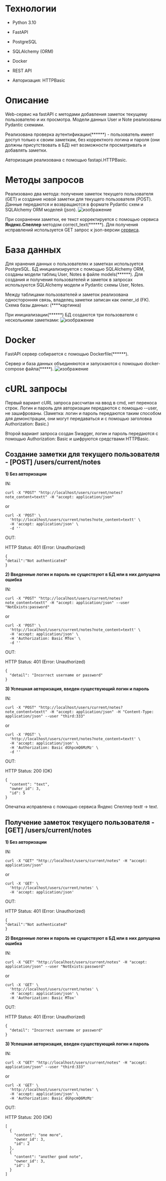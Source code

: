# Технологии
- Python 3.10
- FastAPI
- PostgreSQL
- SQLAlchemy (ORM)
- Docker
  
- REST API
- Авторизация: HTTPBasic

# Описание
Web-сервис на fastAPI с методами добавления заметок текущему пользователю и их просмотра. Модели данных User и Note реализованы Pydantic схемами.

Реализована проверка аутентификации(******) - пользователь имеет доступ только к своим заметкам, без корректного логина и пароля (они должны присутствовать в БД) нет возможности просматривать и добавлять заметки.

Авторизация реализована с помощью fastapi.HTTPBasic.

# Методы запросов
Реализовано два метода: получение заметок текущего пользователя (GET) и создание новой заметки для текущего пользователя (POST). Данные передаются и возвращаются в формате Pydantic схем и SQLAlchemy ORM моделей (json).
![изображение](https://github.com/user-attachments/assets/af2dc2ab-8491-4734-82e1-b11189860c9e)

При сохранении заметки, ее текст корректируется с помощью сервиса **Яндекс.Спеллер** методом correct_text(******). Для получения исправлений используется GET запрос к json-версии [сервиса](https://speller.yandex.net/services/spellservice.json/checkText).

# База данных
Для хранения данных о пользователях и заметках используется PostgreSQL. БД инициализируется с помощью SQLAlchemy ORM, созданы модели таблиц User, Notes в файле models(******). Для создания и получения пользователей и заметок в запросах используются SQLAlchemy модели и Pydantic схемы User, Notes.

Между таблицами пользователей и заметок реализована односторонняя связь, владелец заметки записан как owner_id (FK). Схема базы данных:
(****картинка)

При инициализации(******) БД создаются три пользователя с несколькими заметками:
![изображение](https://github.com/user-attachments/assets/7424c012-9df9-434b-a0ad-36955c4d9a1b)

# Docker
FastAPI сервер собирается с помощью Dockerfile(******).

Сервер и база данных объединяются и запускаются с помощью docker-compose файла(*****).
![изображение](https://github.com/user-attachments/assets/c29fc9c7-98e0-437a-8dbd-0d2157cd29b4)


# cURL запросы

Первый вариант cURL запроса рассчитан на ввод в cmd, нет переноса строк. Логин и пароль для авторизации передаются с помощью --user, не зашифрованы. (Заметка: логин и пароль передаются таким способом для демонстрации, они могут передаваться и с помощью заголовка Authorization: Basic.)

Второй вариант запроса создан Swagger, логин и пароль передаются с помощью Authorization: Basic и шифруются средствами HTTPBasic.

<h2>Создание заметки для текущего пользователя - [POST] /users/current/notes</h2>

**1) Без авторизации**

IN:
```
curl -X "POST" "http://localhost/users/current/notes?note_content=textt" -H "accept: application/json"
```
or
```
curl -X 'POST' \
  'http://localhost/users/current/notes?note_content=textt' \
  -H 'accept: application/json' \
  -d ''
```

OUT: 

HTTP Status: 401 (Error: Unauthorized)
```
{
"detail":"Not authenticated"
}
```

**2) Введенные логин и пароль не существуют в БД или в них допущена ошибка**

IN: 
```
curl -X "POST" "http://localhost/users/current/notes?note_content=textt" -H "accept: application/json" --user "NotExists:password"
```
or
```
curl -X 'POST' \
  'http://localhost/users/current/notes?note_content=textt' \
  -H 'accept: application/json' \
  -H 'Authorization: Basic MTox' \
  -d ''
```

OUT:

HTTP Status: 401 (Error: Unauthorized)
```
{
  "detail": "Incorrect username or password"
}
```


**3) Успешная авторизация, введен существующий логин и пароль**

IN:
```
curl -X "POST" "http://localhost/users/current/notes?note_content=textt" -H "accept: application/json" -H "Content-Type: application/json" --user "third:333"
```
or
```
curl -X 'POST' \
  'http://localhost/users/current/notes?note_content=textt' \
  -H 'accept: application/json' \
  -H 'Authorization: Basic dGhpcmQ6MzMz' \
  -d ''
```

OUT:

HTTP Status: 200 (OK)
```
{
  "content": "text",
  "owner_id": 3,
  "id": 5
}
```
Опечатка исправлена с помощью сервиса Яндекс Спеллер tex*tt* -> tex*t*.

<h2>Получение заметок текущего пользователя - [GET] /users/current/notes</h2>

**1) Без авторизации**

IN:
```
curl -X "GET" "http://localhost/users/current/notes" -H "accept: application/json"
```
or
```
curl -X 'GET' \
  'http://localhost/users/current/notes' \
  -H 'accept: application/json'
```

OUT:

HTTP Status: 401 (Error: Unauthorized)
```
{
"detail":"Not authenticated"
}
```

**2) Введенные логин и пароль не существуют в БД или в них допущена ошибка**

IN: 
```
curl -X "GET" "http://localhost/users/current/notes" -H "accept: application/json" --user "NotExists:password"
```
or
```
curl -X 'GET' \
  'http://localhost/users/current/notes' \
  -H 'accept: application/json' \
  -H 'Authorization: Basic MTox'
```

OUT:

HTTP Status: 401 (Error: Unauthorized)
```
{
  "detail": "Incorrect username or password"
}
```


**3) Успешная авторизация, введен существующий логин и пароль**

IN:
```
curl -X "GET" "http://localhost/users/current/notes" -H "accept: application/json" --user "third:333"
```
or
```
curl -X 'GET' \
  'http://localhost/users/current/notes' \
  -H 'accept: application/json' \
  -H 'Authorization: Basic dGhpcmQ6MzMz'
```

OUT:

HTTP Status: 200 (OK)
```
[
  {
    "content": "one more",
    "owner_id": 3,
    "id": 2
  },
  {
    "content": "another good note",
    "owner_id": 3,
    "id": 3
  }
]
```

